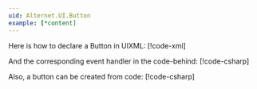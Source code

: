 ```yaml
---
uid: Alternet.UI.Button
example: [*content]
---
```


Here is how to declare a Button in UIXML:
[!code-xml[](examples/ExampleWindow.uixml#CreateUixmlDeclaration)]

And the corresponding event handler in the code-behind:
[!code-csharp[](examples/ExampleWindow.uixml.cs#ButtonEventHandler)]

Also, a button can be created from code:
[!code-csharp[](examples/ExampleWindow.uixml.cs#ButtonCSharpCreation)]
